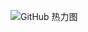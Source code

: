 ![GitHub 热力图](https://github-profile-summary-cards.vercel.app/api/cards/profile-details?username=RemainderTime&theme=radical)
